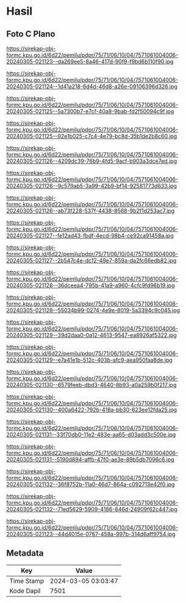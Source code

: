 # Hasil

## Foto C Plano

https://sirekap-obj-formc.kpu.go.id/6d22/pemilu/pdpr/75/71/06/10/04/7571061004006-20240305-021123--da269ee5-8a46-417d-90f9-f9bd6b110f90.jpg

https://sirekap-obj-formc.kpu.go.id/6d22/pemilu/pdpr/75/71/06/10/04/7571061004006-20240305-021124--1d41a218-6d4d-46d8-a26e-09106396d326.jpg

https://sirekap-obj-formc.kpu.go.id/6d22/pemilu/pdpr/75/71/06/10/04/7571061004006-20240305-021125--5a7300b7-e7cf-40a8-9bab-fd2f50094c9f.jpg

https://sirekap-obj-formc.kpu.go.id/6d22/pemilu/pdpr/75/71/06/10/04/7571061004006-20240305-021125--92e1b025-c7c4-4e79-bc8d-35b1de2b8c60.jpg

https://sirekap-obj-formc.kpu.go.id/6d22/pemilu/pdpr/75/71/06/10/04/7571061004006-20240305-021126--4209dc39-76b9-4fd5-9acf-b903a3dce7ed.jpg

https://sirekap-obj-formc.kpu.go.id/6d22/pemilu/pdpr/75/71/06/10/04/7571061004006-20240305-021126--9c579ab5-3a99-42b9-bf14-92581773d633.jpg

https://sirekap-obj-formc.kpu.go.id/6d22/pemilu/pdpr/75/71/06/10/04/7571061004006-20240305-021126--ab73f228-537f-4438-8568-9b2f1d253ac7.jpg

https://sirekap-obj-formc.kpu.go.id/6d22/pemilu/pdpr/75/71/06/10/04/7571061004006-20240305-021127--fe12ad43-fbdf-4ecd-98b4-ce92ca91458a.jpg

https://sirekap-obj-formc.kpu.go.id/6d22/pemilu/pdpr/75/71/06/10/04/7571061004006-20240305-021127--2b547c4e-dc12-49e7-859a-da2fc66edb82.jpg

https://sirekap-obj-formc.kpu.go.id/6d22/pemilu/pdpr/75/71/06/10/04/7571061004006-20240305-021128--36dceea4-795b-41a9-a960-4cfc9fd96b19.jpg

https://sirekap-obj-formc.kpu.go.id/6d22/pemilu/pdpr/75/71/06/10/04/7571061004006-20240305-021128--55034b99-0274-4e9e-8019-5a3394c9c045.jpg

https://sirekap-obj-formc.kpu.go.id/6d22/pemilu/pdpr/75/71/06/10/04/7571061004006-20240305-021129--39d2daa0-0a12-4613-9547-ea8926af5322.jpg

https://sirekap-obj-formc.kpu.go.id/6d22/pemilu/pdpr/75/71/06/10/04/7571061004006-20240305-021129--e7a41e1b-512c-403b-afc9-aea950faa8de.jpg

https://sirekap-obj-formc.kpu.go.id/6d22/pemilu/pdpr/75/71/06/10/04/7571061004006-20240305-021130--6579feeb-dbd3-4640-8b93-a0a259b0f217.jpg

https://sirekap-obj-formc.kpu.go.id/6d22/pemilu/pdpr/75/71/06/10/04/7571061004006-20240305-021130--400a6422-792b-418a-bb30-623ee12fda25.jpg

https://sirekap-obj-formc.kpu.go.id/6d22/pemilu/pdpr/75/71/06/10/04/7571061004006-20240305-021131--33f70db0-11e2-483e-aa65-d03add3c500e.jpg

https://sirekap-obj-formc.kpu.go.id/6d22/pemilu/pdpr/75/71/06/10/04/7571061004006-20240305-021131--5190d894-affb-47f0-ae3e-89b5db7096c6.jpg

https://sirekap-obj-formc.kpu.go.id/6d22/pemilu/pdpr/75/71/06/10/04/7571061004006-20240305-021132--36f8752b-11a0-46d7-864a-c092713e42f0.jpg

https://sirekap-obj-formc.kpu.go.id/6d22/pemilu/pdpr/75/71/06/10/04/7571061004006-20240305-021132--71ed5629-5909-4186-846d-24909f62c447.jpg

https://sirekap-obj-formc.kpu.go.id/6d22/pemilu/pdpr/75/71/06/10/04/7571061004006-20240305-021123--44d4015e-0767-458a-997b-314d6aff9754.jpg


## Metadata

| Key        | Value               |
| ---------- | ------------------- |
| Time Stamp | 2024-03-05 03:03:47 |
| Kode Dapil | 7501                |



